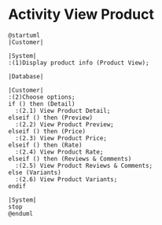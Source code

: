 # Activity View Product

```plantuml
@startuml
|Customer|

|System|
:(1)Display product info (Product View);

|Database|

|Customer|
:(2)Choose options;
if () then (Detail)
  :(2.1) View Product Detail;
elseif () then (Preview)
  :(2.2) View Product Preview;
elseif () then (Price)
  :(2.3) View Product Price;
elseif () then (Rate)
  :(2.4) View Product Rate;
elseif () then (Reviews & Comments)
  :(2.5) View Product Reviews & Comments;
else (Variants)
  :(2.6) View Product Variants;
endif

|System|
stop
@enduml
```

<!-- diagram id="activity-view-product-view-product" -->
